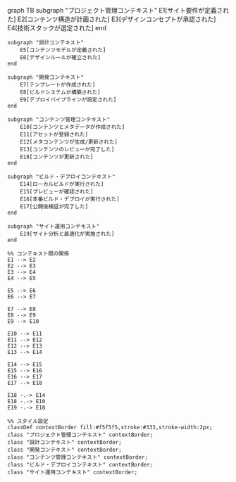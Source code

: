 
graph TB
    subgraph "プロジェクト管理コンテキスト"
        E1[サイト要件が定義された]
        E2[コンテンツ構造が計画された]
        E3[デザインコンセプトが承認された]
        E4[技術スタックが選定された]
    end

    subgraph "設計コンテキスト"
        E5[コンテンツモデルが定義された]
        E6[デザインルールが確立された]
    end

    subgraph "開発コンテキスト"
        E7[テンプレートが作成された]
        E8[ビルドシステムが構築された]
        E9[デプロイパイプラインが設定された]
    end

    subgraph "コンテンツ管理コンテキスト"
        E10[コンテンツとメタデータが作成された]
        E11[アセットが登録された]
        E12[メタコンテンツが生成/更新された]
        E13[コンテンツのレビューが完了した]
        E18[コンテンツが更新された]
    end

    subgraph "ビルド・デプロイコンテキスト"
        E14[ローカルビルドが実行された]
        E15[プレビューが確認された]
        E16[本番ビルド・デプロイが実行された]
        E17[公開後検証が完了した]
    end

    subgraph "サイト運用コンテキスト"
        E19[サイト分析と最適化が実施された]
    end

    %% コンテキスト間の関係
    E1 --> E2
    E2 --> E3
    E3 --> E4
    E4 --> E5

    E5 --> E6
    E6 --> E7

    E7 --> E8
    E8 --> E9
    E9 --> E10

    E10 --> E11
    E11 --> E12
    E12 --> E13
    E13 --> E14

    E14 --> E15
    E15 --> E16
    E16 --> E17
    E17 --> E18

    E18 -.-> E14
    E18 -.-> E10
    E19 -.-> E18

    %% スタイル設定
    classDef contextBorder fill:#f5f5f5,stroke:#333,stroke-width:2px;
    class "プロジェクト管理コンテキスト" contextBorder;
    class "設計コンテキスト" contextBorder;
    class "開発コンテキスト" contextBorder;
    class "コンテンツ管理コンテキスト" contextBorder;
    class "ビルド・デプロイコンテキスト" contextBorder;
    class "サイト運用コンテキスト" contextBorder;
